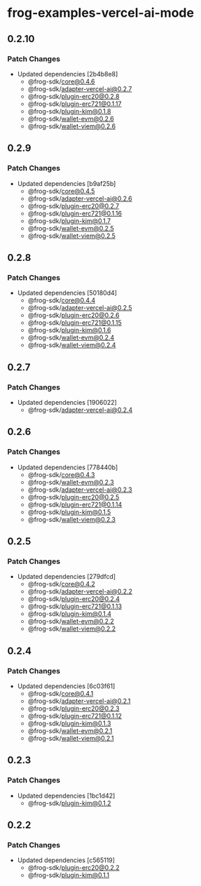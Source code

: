 # frog-examples-vercel-ai-mode

## 0.2.10

### Patch Changes

- Updated dependencies [2b4b8e8]
  - @frog-sdk/core@0.4.6
  - @frog-sdk/adapter-vercel-ai@0.2.7
  - @frog-sdk/plugin-erc20@0.2.8
  - @frog-sdk/plugin-erc721@0.1.17
  - @frog-sdk/plugin-kim@0.1.8
  - @frog-sdk/wallet-evm@0.2.6
  - @frog-sdk/wallet-viem@0.2.6

## 0.2.9

### Patch Changes

- Updated dependencies [b9af25b]
  - @frog-sdk/core@0.4.5
  - @frog-sdk/adapter-vercel-ai@0.2.6
  - @frog-sdk/plugin-erc20@0.2.7
  - @frog-sdk/plugin-erc721@0.1.16
  - @frog-sdk/plugin-kim@0.1.7
  - @frog-sdk/wallet-evm@0.2.5
  - @frog-sdk/wallet-viem@0.2.5

## 0.2.8

### Patch Changes

- Updated dependencies [50180d4]
  - @frog-sdk/core@0.4.4
  - @frog-sdk/adapter-vercel-ai@0.2.5
  - @frog-sdk/plugin-erc20@0.2.6
  - @frog-sdk/plugin-erc721@0.1.15
  - @frog-sdk/plugin-kim@0.1.6
  - @frog-sdk/wallet-evm@0.2.4
  - @frog-sdk/wallet-viem@0.2.4

## 0.2.7

### Patch Changes

- Updated dependencies [1906022]
  - @frog-sdk/adapter-vercel-ai@0.2.4

## 0.2.6

### Patch Changes

- Updated dependencies [778440b]
  - @frog-sdk/core@0.4.3
  - @frog-sdk/wallet-evm@0.2.3
  - @frog-sdk/adapter-vercel-ai@0.2.3
  - @frog-sdk/plugin-erc20@0.2.5
  - @frog-sdk/plugin-erc721@0.1.14
  - @frog-sdk/plugin-kim@0.1.5
  - @frog-sdk/wallet-viem@0.2.3

## 0.2.5

### Patch Changes

- Updated dependencies [279dfcd]
  - @frog-sdk/core@0.4.2
  - @frog-sdk/adapter-vercel-ai@0.2.2
  - @frog-sdk/plugin-erc20@0.2.4
  - @frog-sdk/plugin-erc721@0.1.13
  - @frog-sdk/plugin-kim@0.1.4
  - @frog-sdk/wallet-evm@0.2.2
  - @frog-sdk/wallet-viem@0.2.2

## 0.2.4

### Patch Changes

- Updated dependencies [6c03f61]
  - @frog-sdk/core@0.4.1
  - @frog-sdk/adapter-vercel-ai@0.2.1
  - @frog-sdk/plugin-erc20@0.2.3
  - @frog-sdk/plugin-erc721@0.1.12
  - @frog-sdk/plugin-kim@0.1.3
  - @frog-sdk/wallet-evm@0.2.1
  - @frog-sdk/wallet-viem@0.2.1

## 0.2.3

### Patch Changes

- Updated dependencies [1bc1d42]
  - @frog-sdk/plugin-kim@0.1.2

## 0.2.2

### Patch Changes

- Updated dependencies [c565119]
  - @frog-sdk/plugin-erc20@0.2.2
  - @frog-sdk/plugin-kim@0.1.1
